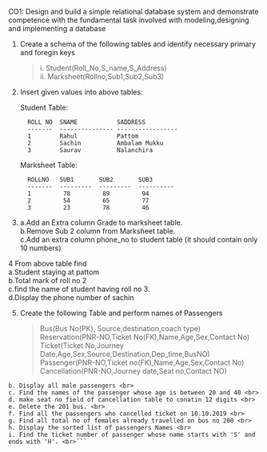 CO1: Design and build a simple relational database system and demonstrate competence with the fundamental task involved with modeling,designing and implementing a database

1. Create a schema of the following tables and identify necessary primary and foregin keys <br>
    >i. Student(Roll_No,S_name,S_Address) <br>
   >ii. Marksheet(Rollno,Sub1,Sub2,Sub3) <br>

2. Insert given values into above tables:
      
      Student Table:
      
         ROLL NO  SNAME           SADDRESS             
         -------  --------------- -----------------
         1        Rahul           Pattom
         2        Sachin          Ambalam Mukku
         3        Saurav          Nalanchira

     Marksheet Table:
    
         ROLLNO   SUB1       SUB2       SUB3
         -------  ---------  ---------  ----------
         1         78         89         94
         2         54         65         77
         3         23         78         46

3. a.Add an Extra column Grade to marksheet table. <br>
   b.Remove Sub 2 column from Marksheet table. <br>
   c.Add an extra column phone_no to student table (it should contain only 10 numbers) <br>

4 From above table find <br>
  a.Student staying at pattom <br>
  b.Total mark of roll no 2 <br>
  c.find the name of student having roll no 3. <br>
  d.Display the phone number of sachin <br>
         
5. Create the following Table and perform names of Passengers <br>
 
   >Bus(Bus No(PK), Source,destination,coach type) <br>
   >Reservation(PNR-NO,Ticket No(FK),Name,Age,Sex,Contact No) <br>
   Ticket(Ticket No,Journey Date,Age,Sex,Source,Destination,Dep_time,BusNO) <br>
   Passenger(PNR-NO,Ticket no(FK),Name,Age,Sex,Contact No) <br>
   Cancellation(PNR-NO,Journey date,Seat no,Contact NO) 

 ```a. Display Ticket Number and name of all Passengers <br>
 b. Display all male passengers <br>
 c. Find the names of the passenger whose age is between 20 and 40 <br>
 d. make seat no field of cancellation table to conatin 12 digits <br>
 e. Delete the 201 bus. <br>
 f. Find all the passengers who cancelled ticket on 10.10.2019 <br>
 g. Find all total no of females already travelled on bus no 200 <br>
 h. Display the sorted list of passengers Names <br>
 i. Find the ticket number of passenger whose name starts with 'S' and ends with 'H'. <br>```


  
